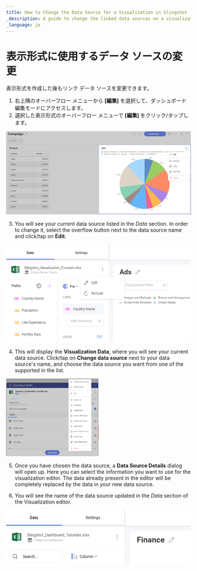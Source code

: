 ```yaml
---
title: How to Change the Data Source for a Visualization in Slingshot
_description: A guide to change the linked data sources on a visualization after it is created.
_language: ja
---
```


# 表示形式に使用するデータ ソースの変更

表示形式を作成した後もリンク データ ソースを変更できます。

1. 右上隅のオーバーフロー メニューから **[編集]** を選択して、ダッシュボード編集モードにアクセスします。
2. 選択した表示形式のオーバーフロー メニューで **[編集]** をクリック/タップします。

<img src="images/edit-visualization.png" alt="Select edit mode of a visualization" class="responsive-img"/>

3. You will see your current data source listed in the *Data* section. In order to change it, select the overflow button next to the data source name and click/tap on **Edit**.
 <img src="images/edit-button-data-source.png" alt="Edit option of current data source" class="responsive-img"/>

4. This will display the **Visualization Data**, where you will see your current data source. Click/tap on **Change data source** next to your data source's name, and choose the data source you want from one of the supported in the list.
 <img src="images/change-data-source-button.png" alt="Current data source swap button" class="responsive-img" width="50%"/>

5. Once you have chosen the data source, a **Data Source Details** dialog will open up. Here you can select the information you want to use for the visualization editor. The data already present in the editor will be completely replaced by the data in your new data source.

6. You will see the name of the data source updated in the *Data* section of the Visualization editor.

<img src="images/new-data-source-visualization-editor.png" alt="Updated data source visualization" class="responsive-img"/>
